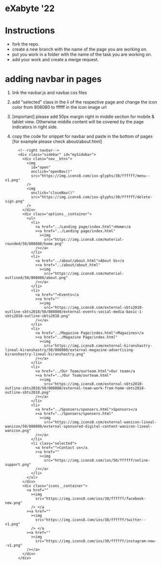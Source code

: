 # eXabyte '22

# Instructions

- fork the repo.
- create a new branch with the name of the page you are working on.
- put you work in a folder with the name of the task you are working on.
- add your work and create a merge request.

# adding navbar in pages

1. link the navbar.js and navbar.css files
2. add "selected" class in the li of the respective page and change the icon color from 808080 to ffffff in the icon image url
3. [important] please add 50px margin right in middle section for mobile & tablet view. Otherwise middle content will be covered by the page indicators in right side.

4. copy the code for snippet for navbar and paste in the bottom of pages
   [for example please check about/about.html]

```
      <!--right navbar-->
      <div class="sidebar" id="mySidebar">
        <div class="nav__btns">
          <img
            id="open"
            onclick="openNav()"
            src="https://img.icons8.com/ios-glyphs/30/ffffff/menu--v1.png"
          />
          <img
            onclick="closeNav()"
            src="https://img.icons8.com/ios-glyphs/30/ffffff/delete-sign.png"
          />
        </div>
        <div class="options__container">
          <ul>
            <li>
              <a href="../Landing page/index.html">Home</a
              ><a href="../Landing page/index.html"
                ><img
                  src="https://img.icons8.com/material-rounded/50/808080/home.png"
              /></a>
            </li>
            <li>
              <a href="../about/about.html">About Us</a
              ><a href="../about/about.html"
                ><img
                  src="https://img.icons8.com/material-outlined/50/808080/about.png"
              /></a>
            </li>
            <li>
              <a href="">Events</a
              ><a href=""
                ><img
                  src="https://img.icons8.com/external-sbts2018-outline-sbts2018/50/808080/external-events-social-media-basic-1-sbts2018-outline-sbts2018.png"
              /></a>
            </li>
            <li>
              <a href="../Magazine Page/index.html">Magazines</a
              ><a href="../Magazine Page/index.html"
                ><img
                  src="https://img.icons8.com/external-kiranshastry-lineal-kiranshastry/50/808080/external-magazine-advertising-kiranshastry-lineal-kiranshastry.png"
              /></a>
            </li>
            <li>
              <a href="../Our Team/ourteam.html">Our team</a
              ><a href="../Our Team/ourteam.html"
                ><img
                  src="https://img.icons8.com/external-sbts2018-outline-sbts2018/50/808080/external-team-work-from-home-sbts2018-outline-sbts2018.png"
              /></a>
            </li>
            <li>
              <a href="../Sponsers/sponsers.html">Sponsors</a
              ><a href="../Sponsers/sponsers.html"
                ><img
                  src="https://img.icons8.com/external-wanicon-lineal-wanicon/50/808080/external-sponsored-digital-content-wanicon-lineal-wanicon.png"
              /></a>
            </li>
            <li class="selected">
              <a href="">Contact us</a
              ><a href=""
                ><img
                  src="https://img.icons8.com/ios/50/ffffff/online-support.png"
              /></a>
            </li>
          </ul>
        </div>
        <div class="icons__container">
          <a href=""
            ><img
              src="https://img.icons8.com/ios/30/ffffff/facebook-new.png"
            /> </a
          ><a href=""
            ><img
              src="https://img.icons8.com/ios/30/ffffff/twitter--v1.png"
            /> </a
          ><a href=""
            ><img
              src="https://img.icons8.com/ios/30/ffffff/instagram-new--v1.png"
          /></a>
        </div>
      </div>
```
